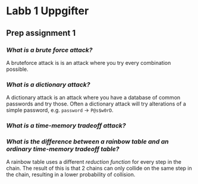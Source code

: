 # Labb 1 Uppgifter
## Prep assignment 1
### *What is a brute force attack?*
A bruteforce attack is is an attack where you try every combination possible.

### *What is a dictionary attack?*
A dictionary attack is an attack where you have a database of common passwords and try those. Often a dictionary attack will try alterations of a simple password, e.g. `password` -> `P@s$w0rD`.

### *What is a time-memory tradeoff attack?*

### *What is the difference between a rainbow table and an ordinary time-memory tradeoff table?*
A rainbow table uses a different *reduction function* for every step in the chain. The result of
this is that 2 chains can only collide on the same step in the chain, resulting in a lower
probability of collision.
